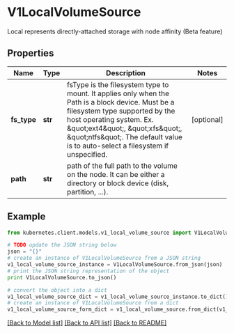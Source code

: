 # V1LocalVolumeSource

Local represents directly-attached storage with node affinity (Beta feature)

## Properties
Name | Type | Description | Notes
------------ | ------------- | ------------- | -------------
**fs_type** | **str** | fsType is the filesystem type to mount. It applies only when the Path is a block device. Must be a filesystem type supported by the host operating system. Ex. \&quot;ext4\&quot;, \&quot;xfs\&quot;, \&quot;ntfs\&quot;. The default value is to auto-select a filesystem if unspecified. | [optional] 
**path** | **str** | path of the full path to the volume on the node. It can be either a directory or block device (disk, partition, ...). | 

## Example

```python
from kubernetes.client.models.v1_local_volume_source import V1LocalVolumeSource

# TODO update the JSON string below
json = "{}"
# create an instance of V1LocalVolumeSource from a JSON string
v1_local_volume_source_instance = V1LocalVolumeSource.from_json(json)
# print the JSON string representation of the object
print V1LocalVolumeSource.to_json()

# convert the object into a dict
v1_local_volume_source_dict = v1_local_volume_source_instance.to_dict()
# create an instance of V1LocalVolumeSource from a dict
v1_local_volume_source_form_dict = v1_local_volume_source.from_dict(v1_local_volume_source_dict)
```
[[Back to Model list]](../README.md#documentation-for-models) [[Back to API list]](../README.md#documentation-for-api-endpoints) [[Back to README]](../README.md)


